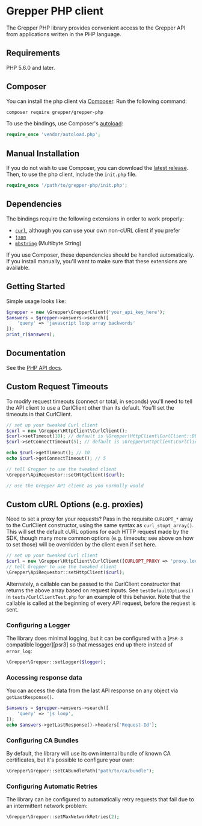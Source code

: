 # Grepper PHP client

The Grepper PHP library provides convenient access to the Grepper API from
applications written in the PHP language.  

## Requirements

PHP 5.6.0 and later.

## Composer

You can install the php client via [Composer](http://getcomposer.org/). Run the following command:

```bash
composer require grepper/grepper-php
```

To use the bindings, use Composer's [autoload](https://getcomposer.org/doc/01-basic-usage.md#autoloading):

```php
require_once 'vendor/autoload.php';
```

## Manual Installation

If you do not wish to use Composer, you can download the [latest release](https://github.com/grepper/grepper-php/releases). Then, to use the php client, include the `init.php` file.

```php
require_once '/path/to/grepper-php/init.php';
```

## Dependencies

The bindings require the following extensions in order to work properly:

-   [`curl`](https://secure.php.net/manual/en/book.curl.php), although you can use your own non-cURL client if you prefer
-   [`json`](https://secure.php.net/manual/en/book.json.php)
-   [`mbstring`](https://secure.php.net/manual/en/book.mbstring.php) (Multibyte String)

If you use Composer, these dependencies should be handled automatically. If you install manually, you'll want to make sure that these extensions are available.

## Getting Started

Simple usage looks like:

```php
$grepper = new \Grepper\GrepperClient('your_api_key_here');
$answers = $grepper->answers->search([
    'query' => 'javascript loop array backwords'
]);
print_r($answers);
```
## Documentation

See the [PHP API docs](https://grepper.com/docs/api/?lang=php#intro).

## Custom Request Timeouts
To modify request timeouts (connect or total, in seconds) you'll need to tell the API client to use a CurlClient other than its default. You'll set the timeouts in that CurlClient.

```php
// set up your tweaked Curl client
$curl = new \Grepper\HttpClient\CurlClient();
$curl->setTimeout(10); // default is \Grepper\HttpClient\CurlClient::DEFAULT_TIMEOUT
$curl->setConnectTimeout(5); // default is \Grepper\HttpClient\CurlClient::DEFAULT_CONNECT_TIMEOUT

echo $curl->getTimeout(); // 10
echo $curl->getConnectTimeout(); // 5

// tell Grepper to use the tweaked client
\Grepper\ApiRequestor::setHttpClient($curl);

// use the Grepper API client as you normally would
```

## Custom cURL Options (e.g. proxies)

Need to set a proxy for your requests? Pass in the requisite `CURLOPT_*` array to the CurlClient constructor, using the same syntax as `curl_stopt_array()`. This will set the default cURL options for each HTTP request made by the SDK, though many more common options (e.g. timeouts; see above on how to set those) will be overridden by the client even if set here.

```php
// set up your tweaked Curl client
$curl = new \Grepper\HttpClient\CurlClient([CURLOPT_PROXY => 'proxy.local:80']);
// tell Grepper to use the tweaked client
\Grepper\ApiRequestor::setHttpClient($curl);
```

Alternately, a callable can be passed to the CurlClient constructor that returns the above array based on request inputs. See `testDefaultOptions()` in `tests/CurlClientTest.php` for an example of this behavior. Note that the callable is called at the beginning of every API request, before the request is sent.

### Configuring a Logger

The library does minimal logging, but it can be configured
with a [`PSR-3` compatible logger][psr3] so that messages
end up there instead of `error_log`:

```php
\Grepper\Grepper::setLogger($logger);
```

### Accessing response data

You can access the data from the last API response on any object via `getLastResponse()`.

```php
$answers = $grepper->answers->search([
    'query' => 'js loop',
]);
echo $answers->getLastResponse()->headers['Request-Id'];
```

### Configuring CA Bundles

By default, the library will use its own internal bundle of known CA
certificates, but it's possible to configure your own:

```php
\Grepper\Grepper::setCABundlePath("path/to/ca/bundle");
```

### Configuring Automatic Retries

The library can be configured to automatically retry requests that fail due to
an intermittent network problem:

```php
\Grepper\Grepper::setMaxNetworkRetries(2);
```

